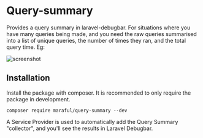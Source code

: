 # Query-summary
Provides a query summary in laravel-debugbar. For situations where you have many queries being made, and you need the raw queries summarised into a list of unique queries, the number of times they ran, and the total query time. Eg: 

![screenshot](https://user-images.githubusercontent.com/1218573/72647128-ade76e80-396f-11ea-8e58-8ebba144dd42.png)


## Installation

Install the package with composer. It is recommended to only require the package in development.

```shell
composer require maraful/query-summary --dev
```

A Service Provider is used to automatically add the Query Summary "collector", and you'll see the results in Laravel Debugbar.

